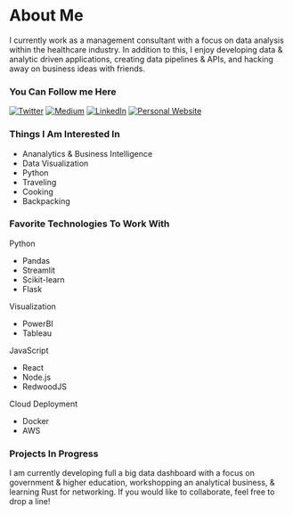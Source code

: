 # About Me

I currently work as a management consultant with a focus on data analysis within the healthcare industry. In addition to this, I enjoy developing data & analytic driven applications, creating data pipelines & APIs, and hacking away on business ideas with friends.

### You Can Follow me Here

<a href="https://twitter.com/intent/follow?screen_name=sunnermatt&tw_p=followbutton" target="_blank"><img alt="Twitter" src="https://img.shields.io/badge/twitter-%231DA1F2.svg?&style=for-the-badge&logo=twitter&logoColor=white" /></a>
<a href="https://medium.com/@sunnermatt" target="_blank"><img alt="Medium" src="https://img.shields.io/badge/medium-%2312100E.svg?&style=for-the-badge&logo=medium&logoColor=white" /></a>
<a href="https://www.linkedin.com/in/mattsunner" target="_blank"><img alt="LinkedIn" src="https://img.shields.io/badge/linkedin-%230077B5.svg?&style=for-the-badge&logo=linkedin&logoColor=white" /></a>
<a href="http://mattsunner.com" target="_blank"><img alt="Personal Website" src="https://img.shields.io/badge/Personal%20Website-%2312100E.svg?&style=for-the-badge&logoColor=white" /></a>

### Things I Am Interested In

- Ananalytics & Business Intelligence
- Data Visualization
- Python
- Traveling
- Cooking
- Backpacking

### Favorite Technologies To Work With

Python

- Pandas
- Streamlit
- Scikit-learn
- Flask

Visualization

- PowerBI
- Tableau

JavaScript

- React
- Node.js
- RedwoodJS

Cloud Deployment

- Docker
- AWS

### Projects In Progress

I am currently developing full a big data dashboard with a focus on government & higher education, workshopping an analytical business, & learning Rust for networking. If you would like to collaborate, feel free to drop a line!
